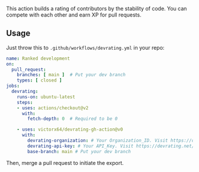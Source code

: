 This action builds a rating of contributors by the stability of code. 
You can compete with each other and earn XP for pull requests.

## Usage

Just throw this to `.github/workflows/devrating.yml` in your repo:

```yaml
name: Ranked development
on:
  pull_request:
    branches: [ main ]  # Put your dev branch
    types: [ closed ]
jobs:
  devrating:
    runs-on: ubuntu-latest
    steps:
    - uses: actions/checkout@v2
      with:
        fetch-depth: 0  # Required to be 0

    - uses: victorx64/devrating-gh-action@v0
      with:
        devrating-organization: # Your Organization_ID. Visit https://devrating.net/#/keys to obtain
        devrating-api-key: # Your API_Key. Visit https://devrating.net/#/keys to create new
        base-branch: main # Put your dev branch
```

Then, merge a pull request to initiate the export.